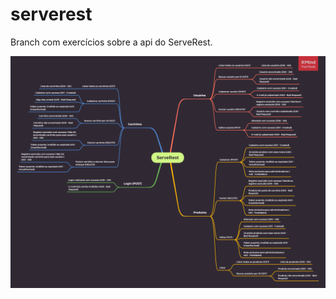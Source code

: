 # serverest

Branch com exercícios sobre a api do ServeRest.

![Mapa ServeRest](ServeRest.png "Mapa ServeRest")